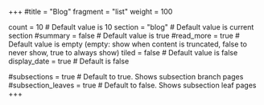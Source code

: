 +++
#title = "Blog"
fragment = "list"
weight = 100

count = 10 # Default value is 10
section = "blog" # Default value is current section
#summary = false # Default value is true
#read_more = true # Default value is empty (empty: show when content is truncated, false to never show, true to always show)
tiled = false # Default value is false
display_date = true # Default is false

#subsections = true # Default to true. Shows subsection branch pages
#subsection_leaves = true # Default to false. Shows subsection leaf pages
+++
